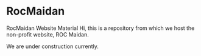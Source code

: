 # RocMaidan
RocMaidan Website Material
Hi, this is a repository from which we host the non-profit website, ROC Maidan.

We are under construction currently.
